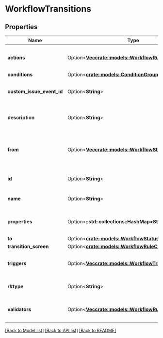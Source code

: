 # WorkflowTransitions

## Properties

Name | Type | Description | Notes
------------ | ------------- | ------------- | -------------
**actions** | Option<[**Vec<crate::models::WorkflowRuleConfiguration>**](WorkflowRuleConfiguration.md)> | The post-functions of the transition. | [optional]
**conditions** | Option<[**crate::models::ConditionGroupConfiguration**](ConditionGroupConfiguration.md)> |  | [optional]
**custom_issue_event_id** | Option<**String**> | The custom event ID of the transition. | [optional]
**description** | Option<**String**> | The description of the transition. | [optional]
**from** | Option<[**Vec<crate::models::WorkflowStatusAndPort>**](WorkflowStatusAndPort.md)> | The statuses the transition can start from. | [optional]
**id** | Option<**String**> | The ID of the transition. | [optional]
**name** | Option<**String**> | The name of the transition. | [optional]
**properties** | Option<**::std::collections::HashMap<String, String>**> | The properties of the transition. | [optional]
**to** | Option<[**crate::models::WorkflowStatusAndPort**](WorkflowStatusAndPort.md)> |  | [optional]
**transition_screen** | Option<[**crate::models::WorkflowRuleConfiguration**](WorkflowRuleConfiguration.md)> |  | [optional]
**triggers** | Option<[**Vec<crate::models::WorkflowTrigger>**](WorkflowTrigger.md)> | The triggers of the transition. | [optional]
**r#type** | Option<**String**> | The transition type. | [optional]
**validators** | Option<[**Vec<crate::models::WorkflowRuleConfiguration>**](WorkflowRuleConfiguration.md)> | The validators of the transition. | [optional]

[[Back to Model list]](../README.md#documentation-for-models) [[Back to API list]](../README.md#documentation-for-api-endpoints) [[Back to README]](../README.md)


